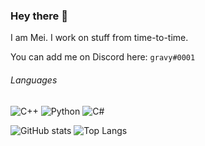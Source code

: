 ### Hey there 👋
I am Mei. I work on stuff from time-to-time.

You can add me on Discord here: `gravy#0001` <br>

###### Languages

![C++](https://img.shields.io/badge/C%2B%2B-00599C?style=for-the-badge&logo=c%2B%2B&logoColor=white)
![Python](https://img.shields.io/badge/Python-14354C?style=for-the-badge&logo=python&logoColor=white)
![C#](https://img.shields.io/badge/c%23-%23239120.svg?style=for-the-badge&logo=c-sharp&logoColor=white)

  ![GitHub stats](https://github-readme-stats.vercel.app/api?username=meilol&show_icons=true&show_icons=true&title_color=24A7FF&text_color=cccccc&bg_color=00000000&hide_border=true&icon_color=4F8CC9&hide_title=true&count_private=true&hide=prs)
  ![Top Langs](https://github-readme-stats.vercel.app/api/top-langs/?username=meilol&show_icons=true&title_color=24A7FF&text_color=cccccc&bg_color=00000000&hide_border=true)
